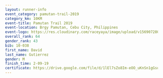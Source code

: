 ```yaml
---
layout: runner-info 
event_category: pamutan-trail-2019 
category_km: 10KM 
event-title: Pamutan Trail 2019 
event-location: Brgy Pamutan, Cebu City, Philippines 
event-logo: https://res.cloudinary.com/raceyaya/image/upload/v1569072806/logo/pamutan-trail_d8abrj.jpg 
overall_rank: 64
gender_rank: 43
bib: 10-038
first_name: David
last_name: Gutierrez
gender: M
finish_time: 2-09-19
certificate: https://drive.google.com/file/d/1lEl7sZo8Im-eOO_uKnSn1gGsuhWHzD-G/view?usp=sharing
---
```

